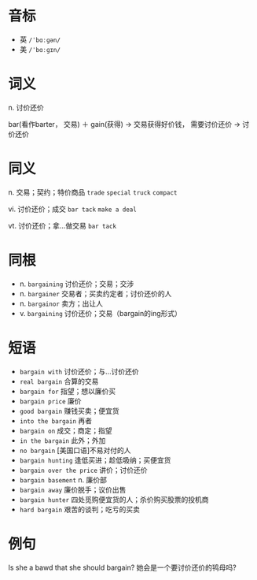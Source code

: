 # 音标

- 英 `/ˈbɑːɡən/`
- 美 `/ˈbɑːɡɪn/`

# 词义

n. 讨价还价




bar(看作barter， 交易) ＋ gain(获得) → 交易获得好价钱， 需要讨价还价 → 讨价还价

# 同义

n. 交易；契约；特价商品
`trade` `special` `truck` `compact`

vi. 讨价还价；成交
`bar tack` `make a deal`

vt. 讨价还价；拿…做交易
`bar tack`

# 同根

- n. `bargaining` 讨价还价；交易；交涉
- n. `bargainer` 交易者；买卖约定者；讨价还价的人
- n. `bargainor` 卖方；出让人
- v. `bargaining` 讨价还价；交易（bargain的ing形式）

# 短语

- `bargain with` 讨价还价；与…讨价还价
- `real bargain` 合算的交易
- `bargain for` 指望；想以廉价买
- `bargain price` 廉价
- `good bargain` 赚钱买卖；便宜货
- `into the bargain` 再者
- `bargain on` 成交；商定；指望
- `in the bargain` 此外；外加
- `no bargain` [美国口语]不易对付的人
- `bargain hunting` 逢低买进；趁低吸纳；买便宜货
- `bargain over the price` 讲价；讨价还价
- `bargain basement` n. 廉价部
- `bargain away` 廉价脱手；议价出售
- `bargain hunter` 四处觅购便宜货的人；杀价购买股票的投机商
- `hard bargain` 艰苦的谈判；吃亏的买卖

# 例句

Is she a bawd that she should bargain?
她会是一个要讨价还价的鸨母吗?


